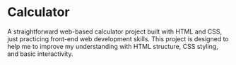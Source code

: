 # Calculator
A straightforward web-based calculator project built with HTML and CSS, just practicing front-end web development skills. This project is designed to help me to improve my understanding with HTML structure, CSS styling, and basic interactivity.
